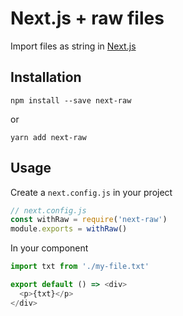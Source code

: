 # Next.js + raw files

Import files as string in [Next.js](https://github.com/zeit/next.js)

## Installation

```
npm install --save next-raw
```

or

```
yarn add next-raw
```

## Usage

Create a `next.config.js` in your project

```js
// next.config.js
const withRaw = require('next-raw')
module.exports = withRaw()
```

In your component

```js
import txt from './my-file.txt'

export default () => <div>
  <p>{txt}</p>
</div>
```